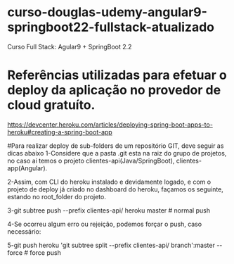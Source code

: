# curso-douglas-udemy-angular9-springboot22-fullstack-atualizado
Curso Full Stack: Agular9 + SpringBoot 2.2

# Referências utilizadas para efetuar o deploy da aplicação no provedor de cloud gratuíto.
https://devcenter.heroku.com/articles/deploying-spring-boot-apps-to-heroku#creating-a-spring-boot-app

#Para realizar deploy de sub-folders de um repositório GIT, deve seguir as dicas abaixo
1-Considere que a pasta .git esta na raiz do grupo de projetos, no caso ai temos o projeto clientes-api(Java/SpringBoot), clientes-app(Angular).

2-Assim, com CLI do heroku instalado e devidamente logado, e com o projeto de deploy já criado no dashboard do heroku, façamos os seguinte, estando no root_folder do projeto.

3-git subtree push --prefix clientes-api/ heroku master # normal push

4-Se ocorreu algum erro ou rejeição, podemos forçar o push, caso necessário:

5-git push heroku 'git subtree split --prefix clientes-api/ branch':master --force # force push
